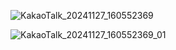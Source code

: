 ![KakaoTalk_20241127_160552369](https://github.com/user-attachments/assets/f36acb27-7fb2-4882-8e34-2629f2779ed8)


![KakaoTalk_20241127_160552369_01](https://github.com/user-attachments/assets/069bc72b-5564-4def-ba91-f83e409e15ac)

